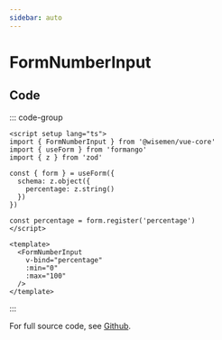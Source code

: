 ```yaml
---
sidebar: auto
---
```



# FormNumberInput

<!-- @include: ./form-number-input-meta.md -->

## Code

::: code-group
```vue [Usage]
<script setup lang="ts">
import { FormNumberInput } from '@wisemen/vue-core'
import { useForm } from 'formango'
import { z } from 'zod'

const { form } = useForm({
  schema: z.object({
    percentage: z.string()
  })
})

const percentage = form.register('percentage')
</script>
  
<template>
  <FormNumberInput 
    v-bind="percentage" 
    :min="0" 
    :max="100" 
  />
</template>
```
:::

For full source code, see [Github](https://github.com/wisemen-digital/vue-core/blob/main/packages/components/src/components/input/FormNumberInput.vue).
